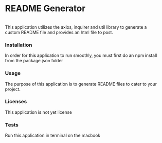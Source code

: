 <h1>README Generator</h1><BR>
 This application utilizes the axios, inquirer and util library to generate a custom README file and provides an html file to post.

  <h3>Installation</h3>
  In order for this application to run smoothly, you must first do an npm install from the package.json folder
  
  <h3>Usage</h3>
  The purpose of this application is to generate README files to cater to your project.
  
  <h3>Licenses</h3>
  This application is not yet license 
  
  <h3>Tests</h3>
  Run this application in terminal on the macbook
  
  
